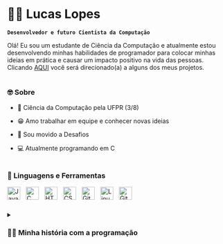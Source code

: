# 🏄‍♂️ Lucas Lopes

**`Desenvolvedor e futuro Cientista da Computação`**

Olá! Eu sou um estudante de Ciência da Computação e atualmente estou desenvolvendo minhas habilidades de programador para colocar minhas ideias em prática e causar um impacto positivo na vida das pessoas.
Clicando <a href="https://linktr.ee/lucasblopes" target="_blank" rel="external">AQUI</a> você será direcionado(a) a alguns dos meus projetos.

#

### 🤓 Sobre

- 🔭 Ciência da Computação pela UFPR (3/8) 

- 😁 Amo trabalhar em equipe e conhecer novas ideias

- 🎯 Sou movido a Desafios

- 💻 Atualmente programando em C

#

### 🧰 Linguagens e Ferramentas

<img align="left" alt="JavaScript" width="30px" style="padding-right:10px;" src="https://cdn.jsdelivr.net/gh/devicons/devicon/icons/javascript/javascript-plain.svg" />
<img align="left" alt="C" width="30px" style="padding-right:10px;" src="https://cdn.jsdelivr.net/gh/devicons/devicon/icons/c/c-plain.svg" />
<img align="left" alt="HTML" width="30px" style="padding-right:10px;" src="https://cdn.jsdelivr.net/gh/devicons/devicon/icons/html5/html5-plain.svg" />
<img align="left" alt="CSS" width="30px" style="padding-right:10px;" src="https://cdn.jsdelivr.net/gh/devicons/devicon/icons/css3/css3-plain.svg" />
<img align="left" alt="Git" width="30px" style="padding-right:10px;" src="https://cdn.jsdelivr.net/gh/devicons/devicon/icons/git/git-original.svg" />
<img align="left" alt="Linux" width="30px" style="padding-right:10px;" src="https://cdn.jsdelivr.net/gh/devicons/devicon/icons/linux/linux-original.svg" />
<img align="left" alt="GitHub" width="30px" style="padding-right:10px;" src="https://cdn.jsdelivr.net/gh/devicons/devicon/icons/github/github-original.svg" />

<br>

#

<details>
 <summary><h3>👨‍💻 Minha história com a programação</h3></summary>
   O meu primeiro contato com a programação foi quando eu estava decidindo qual curso eu iria fazer. Nesse sentido, encontrei a plataforma <a href="https://www.codecademy.com/" target="_blank" rel="external">Codecademy</a> que, depois de um teste vocacional, me recomendou fazer um curso de Javascript. Logo nas primeiras horas de estudo eu me apaixonei com a dinâmica da programação, o que me motivou a procurar mais conhecimento e estudar as ferramentas HTML5 e CSS3. Assim, decidi ingressar no curso de Ciência da Computação para obter um conhecimento mais amplo sobre o mundo da tecnologia da informação. Agora, o meu principal objetivo é continuar aprendendo e desenvolver os meus primeiros projetos.

